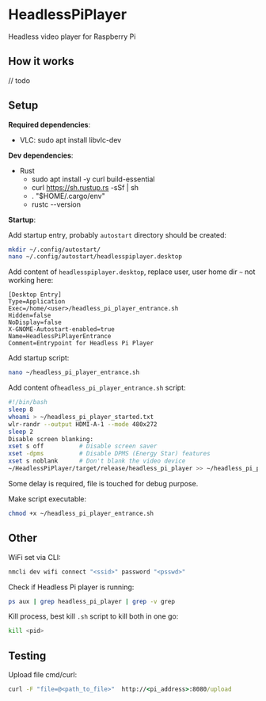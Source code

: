 # HeadlessPiPlayer

Headless video player for Raspberry Pi

## How it works

// todo

## Setup

**Required dependencies**:
- VLC: sudo apt install libvlc-dev

**Dev dependencies**:
- Rust
  - sudo apt install -y curl build-essential
  - curl https://sh.rustup.rs -sSf | sh
  - . "$HOME/.cargo/env"
  - rustc --version

**Startup**:

Add startup entry, probably `autostart` directory should be created:

``` sh
mkdir ~/.config/autostart/
nano ~/.config/autostart/headlesspiplayer.desktop
```

Add content of `headlesspiplayer.desktop`, replace user, user home dir `~` not working here:

```text                                                                                                         
[Desktop Entry]
Type=Application
Exec=/home/<user>/headless_pi_player_entrance.sh
Hidden=false
NoDisplay=false
X-GNOME-Autostart-enabled=true
Name=HeadlessPiPlayerEntrance
Comment=Entrypoint for Headless Pi Player
```

Add startup script:

``` sh
nano ~/headless_pi_player_entrance.sh
```

Add content of`headless_pi_player_entrance.sh` script:

```sh                                                                                                             
#!/bin/bash
sleep 8
whoami > ~/headless_pi_player_started.txt
wlr-randr --output HDMI-A-1 --mode 480x272
sleep 2
Disable screen blanking:
xset s off          # Disable screen saver
xset -dpms          # Disable DPMS (Energy Star) features
xset s noblank      # Don't blank the video device
~/HeadlessPiPlayer/target/release/headless_pi_player >> ~/headless_pi_player.log 2>&1   
```

Some delay is required, file is touched for debug purpose.
   
Make script executable:

``` sh
chmod +x ~/headless_pi_player_entrance.sh
```

## Other

WiFi set via CLI:

```sh
nmcli dev wifi connect "<ssid>" password "<psswd>"
```

Check if Headless Pi player is running:

```sh
ps aux | grep headless_pi_player | grep -v grep
```

Kill process, best kill `.sh` script to kill both in one go:

```sh
kill <pid>
```

## Testing

Upload file cmd/curl:

```cmd
curl -F "file=@<path_to_file>"  http://<pi_address>:8080/upload
```